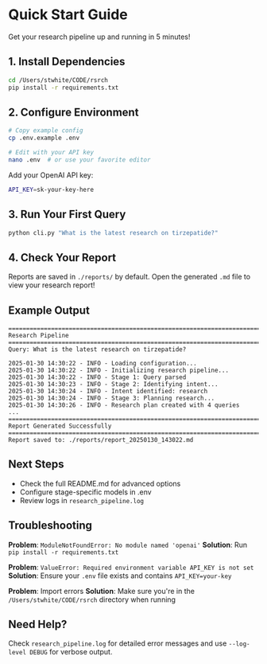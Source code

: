 # Quick Start Guide

Get your research pipeline up and running in 5 minutes!

## 1. Install Dependencies

```bash
cd /Users/stwhite/CODE/rsrch
pip install -r requirements.txt
```

## 2. Configure Environment

```bash
# Copy example config
cp .env.example .env

# Edit with your API key
nano .env  # or use your favorite editor
```

Add your OpenAI API key:

```bash
API_KEY=sk-your-key-here
```

## 3. Run Your First Query

```bash
python cli.py "What is the latest research on tirzepatide?"
```

## 4. Check Your Report

Reports are saved in `./reports/` by default. Open the generated `.md` file to view your research report!

## Example Output

```text
================================================================================
Research Pipeline
================================================================================
Query: What is the latest research on tirzepatide?

2025-01-30 14:30:22 - INFO - Loading configuration...
2025-01-30 14:30:22 - INFO - Initializing research pipeline...
2025-01-30 14:30:22 - INFO - Stage 1: Query parsed
2025-01-30 14:30:23 - INFO - Stage 2: Identifying intent...
2025-01-30 14:30:24 - INFO - Intent identified: research
2025-01-30 14:30:24 - INFO - Stage 3: Planning research...
2025-01-30 14:30:26 - INFO - Research plan created with 4 queries
...
================================================================================
Report Generated Successfully
================================================================================
Report saved to: ./reports/report_20250130_143022.md
```

## Next Steps

- Check the full README.md for advanced options
- Configure stage-specific models in .env
- Review logs in `research_pipeline.log`

## Troubleshooting

**Problem**: `ModuleNotFoundError: No module named 'openai'`
**Solution**: Run `pip install -r requirements.txt`

**Problem**: `ValueError: Required environment variable API_KEY is not set`
**Solution**: Ensure your `.env` file exists and contains `API_KEY=your-key`

**Problem**: Import errors
**Solution**: Make sure you're in the `/Users/stwhite/CODE/rsrch` directory when running

## Need Help?

Check `research_pipeline.log` for detailed error messages and use `--log-level DEBUG` for verbose output.
